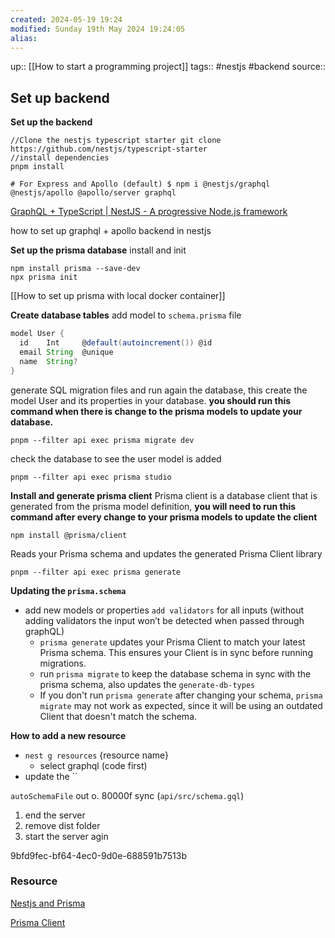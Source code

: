 ```yaml
---
created: 2024-05-19 19:24
modified: Sunday 19th May 2024 19:24:05
alias:
---
```

up::  [[How to start a programming project]]
tags::  #nestjs #backend
source::
## Set up backend


**Set up the backend**
```
//Clone the nestjs typescript starter git clone
https://github.com/nestjs/typescript-starter
//install dependencies
pnpm install

# For Express and Apollo (default) $ npm i @nestjs/graphql @nestjs/apollo @apollo/server graphql
```
[GraphQL + TypeScript | NestJS - A progressive Node.js framework](https://docs.nestjs.com/graphql/quick-start)

how to set up graphql + apollo backend in nestjs


**Set up the prisma database**
install and init
```
npm install prisma --save-dev
npx prisma init
```


[[How to set up prisma with local docker container]]


**Create database tables**
add model to `schema.prisma` file
```groovy
model User {
  id    Int     @default(autoincrement()) @id
  email String  @unique
  name  String?
}
```

generate SQL migration files and run again the database, this create the model User and its properties in your database. **you should run this command when there is change to the prisma models to update your database.**

```
pnpm --filter api exec prisma migrate dev
```
check the database to see the user model is added
```
pnpm --filter api exec prisma studio
```

**Install and generate prisma client**
Prisma client is a database client that is generated from the prisma model definition, **you will need to run this command after every change to your prisma models to update the client**
```
npm install @prisma/client
```
Reads your Prisma schema and updates the generated Prisma Client library
```
pnpm --filter api exec prisma generate
```


**Updating the `prisma.schema`**

- add new models or properties `add validators` for all inputs (without adding validators the input won’t be detected when passed through graphQL)
    - `prisma generate` updates your Prisma Client to match your latest Prisma schema. This ensures your Client is in sync before running migrations.
    - run `prisma migrate` to keep the database schema in sync with the prisma schema, also updates the `generate-db-types`
    - If you don't run `prisma generate` after changing your schema, `prisma migrate` may not work as expected, since it will be using an outdated Client that doesn't match the schema.

**How to add a new resource**

- `nest g resources` {resource name}
    - select graphql (code first)
- update the ``

`autoSchemaFile` out o. 80000f sync (`api/src/schema.gql`)

1. end the server
2. remove dist folder
3. start the server agin

9bfd9fec-bf64-4ec0-9d0e-688591b7513b

### Resource

[Nestjs and Prisma](https://docs.nestjs.com/recipes/prisma)

[Prisma Client](https://www.prisma.io/docs/concepts/components/prisma-client/working-with-prismaclient/generating-prisma-client)
